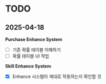 # TODO

## 2025-04-18

**Purchase Enhance System**

* [ ] 기존 확률 테이블 이해하기
* [ ] 확률 테이블 UI 작업

**Skill Enhance System**

* [x] Enhance 시스템이 제대로 작동하는지 확인할 것